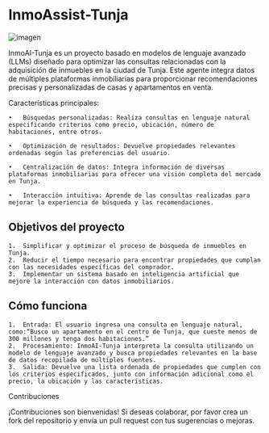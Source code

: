 # InmoAssist-Tunja
![imagen]('image/../image/tunja3.png')

InmoAI-Tunja es un proyecto basado en modelos de lenguaje avanzado (LLMs) diseñado para optimizar las consultas relacionadas con la adquisición de inmuebles en la ciudad de Tunja. Este agente integra datos de múltiples plataformas inmobiliarias para proporcionar recomendaciones precisas y personalizadas de casas y apartamentos en venta.

Características principales:

	•	Búsquedas personalizadas: Realiza consultas en lenguaje natural especificando criterios como precio, ubicación, número de habitaciones, entre otros.
 
	•	Optimización de resultados: Devuelve propiedades relevantes ordenadas según las preferencias del usuario.
 
	•	Centralización de datos: Integra información de diversas plataformas inmobiliarias para ofrecer una visión completa del mercado en Tunja.
 
	•	Interacción intuitiva: Aprende de las consultas realizadas para mejorar la experiencia de búsqueda y las recomendaciones.

## Objetivos del proyecto
	1.	Simplificar y optimizar el proceso de búsqueda de inmuebles en Tunja.
	2.	Reducir el tiempo necesario para encontrar propiedades que cumplan con las necesidades específicas del comprador.
	3.	Implementar un sistema basado en inteligencia artificial que mejore la interacción con datos inmobiliarios.

## Cómo funciona
	1.	Entrada: El usuario ingresa una consulta en lenguaje natural, como:“Busco un apartamento en el centro de Tunja, que cueste menos de 300 millones y tenga dos habitaciones.”
	2.	Procesamiento: InmoAI-Tunja interpreta la consulta utilizando un modelo de lenguaje avanzado y busca propiedades relevantes en la base de datos recopilada de múltiples fuentes.
	3.	Salida: Devuelve una lista ordenada de propiedades que cumplen con los criterios especificados, junto con información adicional como el precio, la ubicación y las características.
Contribuciones

¡Contribuciones son bienvenidas! Si deseas colaborar, por favor crea un fork del repositorio y envía un pull request con tus sugerencias o mejoras.
